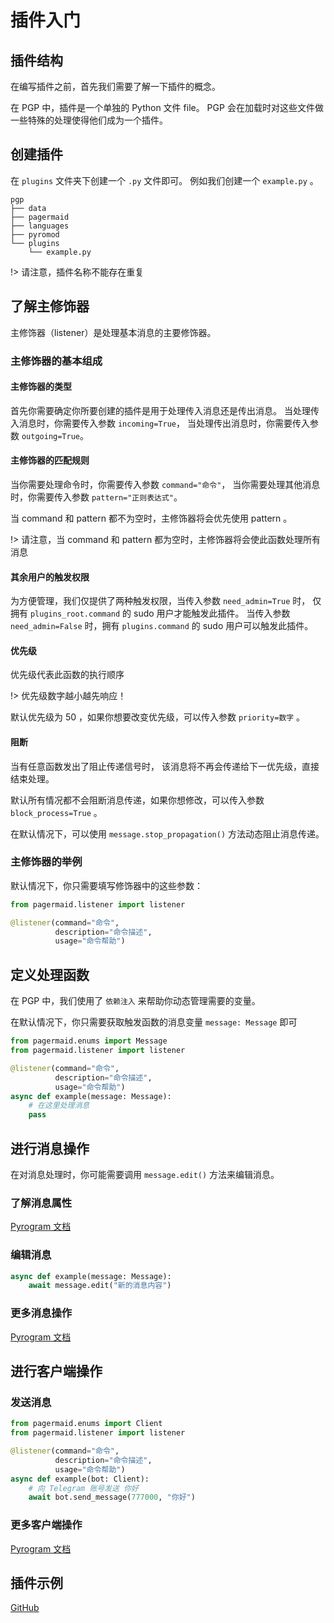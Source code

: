 # 插件入门

## 插件结构

在编写插件之前，首先我们需要了解一下插件的概念。

在 PGP 中，插件是一个单独的 Python 文件 file。
PGP 会在加载时对这些文件做一些特殊的处理使得他们成为一个插件。

## 创建插件

在 `plugins` 文件夹下创建一个 `.py` 文件即可。 
例如我们创建一个 `example.py` 。

```
pgp
├── data
├── pagermaid
├── languages
├── pyromod
└── plugins
    └── example.py
```

!> 请注意，插件名称不能存在重复

## 了解主修饰器

主修饰器（listener）是处理基本消息的主要修饰器。

### 主修饰器的基本组成

#### 主修饰器的类型

首先你需要确定你所要创建的插件是用于处理传入消息还是传出消息。
当处理传入消息时，你需要传入参数 `incoming=True`，
当处理传出消息时，你需要传入参数 `outgoing=True`。

#### 主修饰器的匹配规则

当你需要处理命令时，你需要传入参数 `command="命令"`，
当你需要处理其他消息时，你需要传入参数 `pattern="正则表达式"`。

当 command 和 pattern 都不为空时，主修饰器将会优先使用 pattern 。

!> 请注意，当 command 和 pattern 都为空时，主修饰器将会使此函数处理所有消息

#### 其余用户的触发权限

为方便管理，我们仅提供了两种触发权限，当传入参数 `need_admin=True` 时，
仅拥有 `plugins_root.command` 的 sudo 用户才能触发此插件。
当传入参数 `need_admin=False` 时，拥有 `plugins.command` 的 sudo 用户可以触发此插件。

#### 优先级

优先级代表此函数的执行顺序

!> 优先级数字越小越先响应！

默认优先级为 50 ，如果你想要改变优先级，可以传入参数 `priority=数字` 。

#### 阻断

当有任意函数发出了阻止传递信号时，
该消息将不再会传递给下一优先级，直接结束处理。

默认所有情况都不会阻断消息传递，如果你想修改，可以传入参数 `block_process=True` 。

在默认情况下，可以使用 `message.stop_propagation()` 方法动态阻止消息传递。

### 主修饰器的举例

默认情况下，你只需要填写修饰器中的这些参数：

```python
from pagermaid.listener import listener

@listener(command="命令",
          description="命令描述",
          usage="命令帮助")
```

## 定义处理函数

在 PGP 中，我们使用了 `依赖注入` 来帮助你动态管理需要的变量。

在默认情况下，你只需要获取触发函数的消息变量 `message: Message` 即可

```python
from pagermaid.enums import Message
from pagermaid.listener import listener

@listener(command="命令",
          description="命令描述",
          usage="命令帮助")
async def example(message: Message):
    # 在这里处理消息
    pass
```

## 进行消息操作

在对消息处理时，你可能需要调用 `message.edit()` 方法来编辑消息。

### 了解消息属性

[Pyrogram 文档](https://docs.pyrogram.org/api/types/Message#pyrogram.types.Message)

### 编辑消息

```python
async def example(message: Message):
    await message.edit("新的消息内容")
```

### 更多消息操作

[Pyrogram 文档](https://docs.pyrogram.org/api/bound-methods/#message)

## 进行客户端操作

### 发送消息

```python
from pagermaid.enums import Client
from pagermaid.listener import listener

@listener(command="命令",
          description="命令描述",
          usage="命令帮助")
async def example(bot: Client):
    # 向 Telegram 账号发送 你好
    await bot.send_message(777000, "你好")
```

### 更多客户端操作

[Pyrogram 文档](https://docs.pyrogram.org/api/methods)

## 插件示例

[GitHub](https://github.com/TeamPGM/PagerMaid_Plugins_Pyro/)
